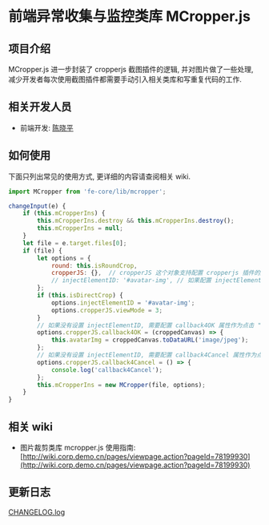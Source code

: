 # 前端异常收集与监控类库 MCropper.js

## 项目介绍

MCropper.js 进一步封装了 cropperjs 截图插件的逻辑, 并对图片做了一些处理, 减少开发者每次使用截图插件都需要手动引入相关类库和写重复代码的工作.

## 相关开发人员

- 前端开发: [陈晓平](mailto:chenxp@demo.cn)

## 如何使用

下面只列出常见的使用方式, 更详细的内容请查阅相关 wiki.

```js
import MCropper from 'fe-core/lib/mcropper';

changeInput(e) {
    if (this.mCropperIns) {
        this.mCropperIns.destroy && this.mCropperIns.destroy();
        this.mCropperIns = null;
    }
    let file = e.target.files[0];
    if (file) {
        let options = {
            round: this.isRoundCrop,
            cropperJS: {},  // cropperJS 这个对象支持配置 cropperjs 插件的所有参数
            // injectElementID: '#avatar-img', // 如果配置 injectElementID, 将会使用 ID 对应的元素区域作为裁剪的工作区域
        };
        if (this.isDirectCrop) {
            options.injectElementID = '#avatar-img';
            options.cropperJS.viewMode = 3;
        }
        // 如果没有设置 injectElementID, 需要配置 callback4OK 属性作为点击 "确认" 按钮的回调
        options.cropperJS.callback4OK = (croppedCanvas) => {
            this.avatarImg = croppedCanvas.toDataURL('image/jpeg');
        };
        // 如果没有设置 injectElementID, 需要配置 callback4Cancel 属性作为点击 "取消" 按钮的回调
        options.cropperJS.callback4Cancel = () => {
            console.log('callback4Cancel');
        };
        this.mCropperIns = new MCropper(file, options);
    }
}
```

## 相关 wiki

- 图片裁剪类库 mcropper.js 使用指南: [http://wiki.corp.demo.cn/pages/viewpage.action?pageId=78199930](http://wiki.corp.demo.cn/pages/viewpage.action?pageId=78199930)

## 更新日志

[CHANGELOG.log](./CHANGELOG.md)
